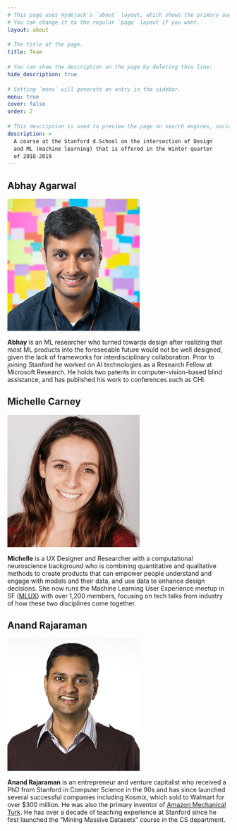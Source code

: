 ```yaml
---
# This page uses Hydejack's `about` layout, which shows the primary author's picture and about text at the top.
# You can change it to the regular `page` layout if you want.
layout: about

# The title of the page.
title: Team

# You can show the description on the page by deleting this line:
hide_description: true

# Setting `menu` will generate an entry in the sidebar.
menu: true
cover: false
order: 2

# This description is used to preview the page on search engines, social media, etc.
description: >
  A course at the Stanford d.School on the intersection of Design
  and ML (machine learning) that is offered in the Winter quarter
  of 2018-2019
---
```


## Abhay Agarwal
<img alt="Abhay Agarwal" src="/assets/img/team/abhay-square.jpg" data-width="300" data-height="300" />

**Abhay** is an ML researcher who turned towards design after realizing that most ML products into the foreseeable future would not be well designed, given the lack of frameworks for interdisciplinary collaboration. Prior to joining Stanford he worked on AI technologies as a Research Fellow at Microsoft Research. He holds two patents in computer-vision-based blind assistance, and has published his work to conferences such as CHI. 

## Michelle Carney
<img alt="Michelle Carney" src="/assets/img/team/michelle-square.jpg" data-width="300" data-height="300" />

**Michelle** is a UX Designer and Researcher with a computational neuroscience background who is combining quantitative and qualitative methods to create products that can empower people understand and engage with models and their data, and use data to enhance design decisions. She now runs the Machine Learning User Experience meetup in SF ([MLUX]) with over 1,200 members, focusing on tech talks from industry of how these two disciplines come together.

## Anand Rajaraman
<img alt="Anand Rajaraman" src="/assets/img/team/anand-square.jpg" data-width="300" data-height="300" />

**Anand Rajaraman** is an entrepreneur and venture capitalist who received a PhD from Stanford in Computer Science in the 90s and has since launched several successful companies including Kosmix, which sold to Walmart for over $300 million. He was also the primary inventor of [Amazon Mechanical Turk]. He has over a decade of teaching experience at Stanford since he first launched the “Mining Massive Datasets” course in the CS department. 

[MLUX]: https://www.meetup.com/MLUXSF/
[Amazon Mechanical Turk]: https://www.mturk.com